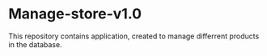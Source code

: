 # Manage-store-v1.0
This repository contains application, created to manage differrent products in the database.
